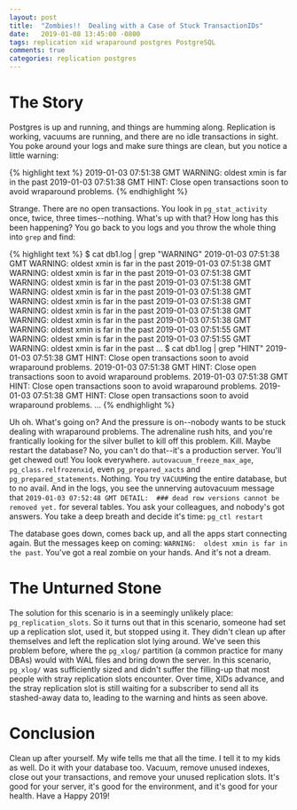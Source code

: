 ```yaml
---
layout: post
title:  "Zombies!!  Dealing with a Case of Stuck TransactionIDs"
date:   2019-01-08 13:45:00 -0800
tags: replication xid wraparound postgres PostgreSQL
comments: true
categories: replication postgres
---
```


# The Story
Postgres is up and running, and things are humming along.  Replication is working, vacuums are running, and there are no idle transactions in sight.  You poke around your logs and make sure things are clean, but you notice a little warning:

{% highlight text %}
2019-01-03 07:51:38 GMT WARNING:  oldest xmin is far in the past
2019-01-03 07:51:38 GMT HINT:  Close open transactions soon to avoid wraparound problems.
{% endhighlight %}

Strange.  There are no open transactions.  You look in `pg_stat_activity` once, twice, three times--nothing.  What's up with that?  How long has this been happening?  You go back to you logs and you throw the whole thing into `grep` and find:

{% highlight text %}
$ cat db1.log | grep "WARNING"
2019-01-03 07:51:38 GMT WARNING:  oldest xmin is far in the past
2019-01-03 07:51:38 GMT WARNING:  oldest xmin is far in the past
2019-01-03 07:51:38 GMT WARNING:  oldest xmin is far in the past
2019-01-03 07:51:38 GMT WARNING:  oldest xmin is far in the past
2019-01-03 07:51:38 GMT WARNING:  oldest xmin is far in the past
2019-01-03 07:51:38 GMT WARNING:  oldest xmin is far in the past
2019-01-03 07:51:38 GMT WARNING:  oldest xmin is far in the past
2019-01-03 07:51:38 GMT WARNING:  oldest xmin is far in the past
2019-01-03 07:51:55 GMT WARNING:  oldest xmin is far in the past
2019-01-03 07:51:55 GMT WARNING:  oldest xmin is far in the past
...
$ cat db1.log | grep "HINT"
2019-01-03 07:51:38 GMT HINT:  Close open transactions soon to avoid wraparound problems.
2019-01-03 07:51:38 GMT HINT:  Close open transactions soon to avoid wraparound problems.
2019-01-03 07:51:38 GMT HINT:  Close open transactions soon to avoid wraparound problems.
2019-01-03 07:51:38 GMT HINT:  Close open transactions soon to avoid wraparound problems.
...
{% endhighlight %}

Uh oh.  What's going on?  And the pressure is on--nobody wants to be stuck dealing with wraparound problems.  The adrenaline rush hits, and you're frantically looking for the silver bullet to kill off this problem.  Kill.  Maybe restart the database?  No, you can't do that--it's a production server.  You'll get chewed out!  You look everywhere.  `autovacuum_freeze_max_age`, `pg_class.relfrozenxid`, even `pg_prepared_xacts` and `pg_prepared_statements`.  Nothing.  You try `VACUUM`ing the entire database, but to no avail.  And in the logs, you see the unnerving autovacuum message that `2019-01-03 07:52:48 GMT DETAIL:  ### dead row versions cannot be removed yet.` for several tables.  You ask your colleagues, and nobody's got answers.  You take a deep breath and decide it's time: `pg_ctl restart`

The database goes down, comes back up, and all the apps start connecting again.  But the messages keep on coming: `WARNING:  oldest xmin is far in the past`.  You've got a real zombie on your hands.  And it's not a dream.

# The Unturned Stone
The solution for this scenario is in a seemingly unlikely place: `pg_replication_slots`.  So it turns out that in this scenario, someone had set up a replication slot, used it, but stopped using it.  They didn't clean up after themselves and left the replication slot lying around.  We've seen this problem before, where the `pg_xlog/` partition (a common practice for many DBAs) would with WAL files and bring down the server.  In this scenario, `pg_xlog/` was sufficiently sized and didn't suffer the filling-up that most people with stray replication slots encounter.  Over time, XIDs advance, and the stray replication slot is still waiting for a subscriber to send all its stashed-away data to, leading to the warning and hints as seen above.

# Conclusion
Clean up after yourself.  My wife tells me that all the time.  I tell it to my kids as well.  Do it with your database too.  Vacuum, remove unused indexes, close out your transactions, and remove your unused replication slots.  It's good for your server, it's good for the environment, and it's good for your health.  Have a Happy 2019!
